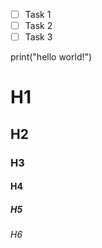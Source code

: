 - [ ] Task 1
- [ ] Task 2
- [ ] Task 3

print("hello world!")

# H1
## H2
### H3
#### H4
##### H5
###### H6
